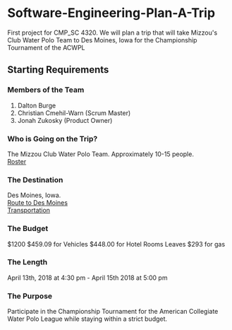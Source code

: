 # Software-Engineering-Plan-A-Trip
First project for CMP_SC 4320. We will plan a trip that will take Mizzou's Club Water Polo Team to Des Moines, Iowa for the Championship Tournament of the ACWPL

## Starting Requirements

### Members of the Team
  1. Dalton Burge
  2. Christian Cmehil-Warn (Scrum Master)
  3. Jonah Zukosky (Product Owner)
### Who is Going on the Trip?
  The Mizzou Club Water Polo Team. Approximately 10-15 people.  
  [Roster](roster.md)
### The Destination
  Des Moines, Iowa.  
  [Route to Des Moines](route.md)  
  [Transportation](transportation.md)
### The Budget
  $1200
  $459.09 for Vehicles
  $448.00 for Hotel Rooms
  Leaves $293 for gas
  
### The Length
  April 13th, 2018 at 4:30 pm - April 15th 2018 at 5:00 pm
### The Purpose
  Participate in the Championship Tournament for the American Collegiate Water Polo League while staying within a strict budget.
